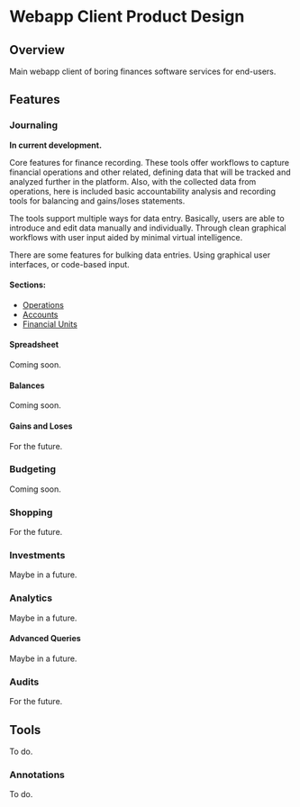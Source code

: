 # Webapp Client Product Design

## Overview

Main webapp client of boring finances software services for end-users.

## Features

### Journaling

**In current development.**

Core features for finance recording. These tools offer workflows to capture financial operations and other related, defining data that will be tracked and analyzed further in the platform. Also, with the collected data from operations, here is included basic accountability analysis and recording tools for balancing and gains/loses statements.

The tools support multiple ways for data entry. Basically, users are able to introduce and edit data manually and individually. Through clean graphical workflows with user input aided by minimal virtual intelligence.

There are some features for bulking data entries. Using graphical user interfaces, or code-based input.

#### **Sections:**

- [Operations](./features/journaling/operations)
- [Accounts](./features/journaling/accounts)
- [Financial Units](./features/journaling/financial-units)

#### Spreadsheet

Coming soon.

#### Balances

Coming soon.

#### Gains and Loses

For the future.

### Budgeting

Coming soon.

### Shopping

For the future.

### Investments

Maybe in a future.

### Analytics

Maybe in a future.

#### Advanced Queries

Maybe in a future.

### Audits

For the future.

## Tools

To do.

### Annotations

To do.

